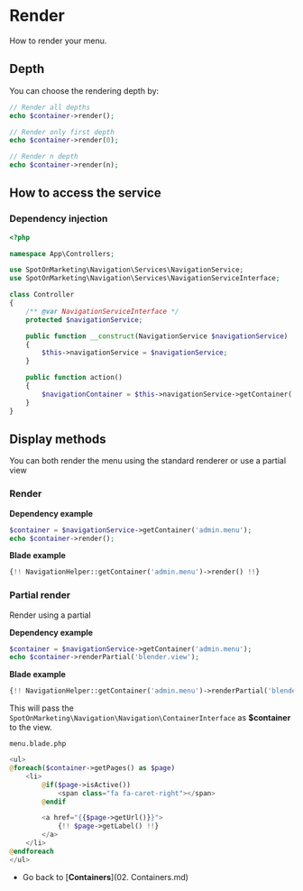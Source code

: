 # Render
How to render your menu.

## Depth
You can choose the rendering depth by:

```php
// Render all depths
echo $container->render();

// Render only first depth
echo $container->render(0);

// Render n depth
echo $container->render(n);
```

## How to access the service

### Dependency injection

```php
<?php

namespace App\Controllers;

use SpotOnMarketing\Navigation\Services\NavigationService;
use SpotOnMarketing\Navigation\Services\NavigationServiceInterface;

class Controller
{
    /** @var NavigationServiceInterface */
    protected $navigationService;

    public function __construct(NavigationService $navigationService)
    {
        $this->navigationService = $navigationService;
    }

    public function action()
    {
        $navigationContainer = $this->navigationService->getContainer('admin.menu');
    }
}
```

## Display methods
You can both render the menu using the standard renderer or use a partial view

### Render

**Dependency example**
```php
$container = $navigationService->getContainer('admin.menu');
echo $container->render();
```

**Blade example**
```php
{!! NavigationHelper::getContainer('admin.menu')->render() !!}
```

### Partial render
Render using a partial

**Dependency example**
```php
$container = $navigationService->getContainer('admin.menu');
echo $container->renderPartial('blender.view');
```

**Blade example**
```php
{!! NavigationHelper::getContainer('admin.menu')->renderPartial('blender.view') !!}
```

This will pass the `SpotOnMarketing\Navigation\Navigation\ContainerInterface` as **$container** to the view.

`menu.blade.php`
```php
<ul>
@foreach($container->getPages() as $page)
    <li>
        @if($page->isActive())
            <span class="fa fa-caret-right"></span>
        @endif

        <a href="{{$page->getUrl()}}">
            {!! $page->getLabel() !!}
        </a>
    </li>
@endforeach
</ul>
```
* Go back to [**Containers**](02. Containers.md)
